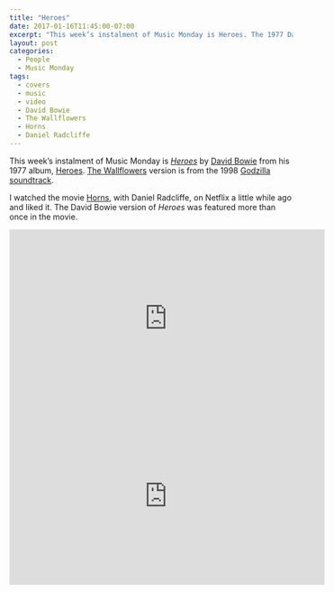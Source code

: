 ```yaml
---
title: "Heroes"
date: 2017-01-16T11:45:00-07:00
excerpt: "This week’s instalment of Music Monday is Heroes. The 1977 David Bowie original and a 1998 cover by The Wallflowers."
layout: post
categories:
  - People
  - Music Monday
tags:
  - covers
  - music
  - video
  - David Bowie
  - The Wallflowers
  - Horns
  - Daniel Radcliffe
---
```

This week’s instalment of Music Monday is [_Heroes_](https://en.wikipedia.org/wiki/%22Heroes%22_(David_Bowie_song)) by [David Bowie](http://davidbowie.com/) from his 1977 album, [Heroes](https://en.wikipedia.org/wiki/%22Heroes%22_(David_Bowie_album)). [The Wallflowers](http://thewallflowers.com/) version is from the 1998 [Godzilla soundtrack](https://en.wikipedia.org/wiki/Godzilla:_The_Album).

I watched the movie [Horns](http://www.imdb.com/title/tt1528071/), with Daniel Radcliffe, on Netflix a little while ago and liked it. The David Bowie version of *Heroes* was featured more than once in the movie.

<div class="video-container">
  <iframe width="560" height="315" src="https://www.youtube.com/embed/Tgcc5V9Hu3g" frameborder="0" allowfullscreen></iframe>
</div>

<div class="video-container">
  <iframe width="560" height="315" src="https://www.youtube.com/embed/Pm_zXG72pdk" frameborder="0" allowfullscreen></iframe>
</div>
